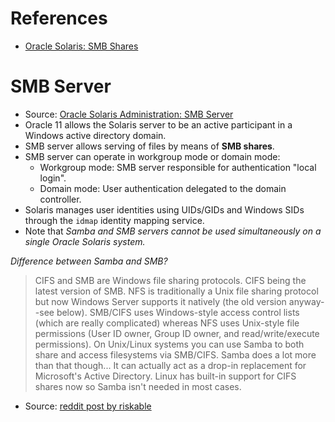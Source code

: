 # References

- [Oracle Solaris: SMB Shares](https://docs.oracle.com/cd/E23824_01/html/821-1449/smbshares.html#scrolltoc)


# SMB Server
- Source: [Oracle Solaris Administration: SMB Server](https://docs.oracle.com/cd/E23824_01/html/821-1449/smbenvironmentoverview.html#scrolltoc)
- Oracle 11 allows the Solaris server to be an active participant in a Windows active directory domain.
- SMB server allows serving of files by means of **SMB shares**.
- SMB server can operate in workgroup mode or domain mode:
    - Workgroup mode: SMB server responsible for authentication "local login".
    - Domain mode: User authentication delegated to the domain controller.
- Solaris manages user identities using UIDs/GIDs and Windows SIDs through the `idmap` identity mapping service.
- Note that *Samba and SMB servers cannot be used simultaneously on a single Oracle Solaris system.*

*Difference between Samba and SMB?*

> CIFS and SMB are Windows file sharing protocols. CIFS being the latest version of SMB.
NFS is traditionally a Unix file sharing protocol but now Windows Server supports it natively (the old version anyway--see below).
SMB/CIFS uses Windows-style access control lists (which are really complicated) whereas NFS uses Unix-style file permissions (User ID owner, Group ID owner, and read/write/execute permissions).
On Unix/Linux systems you can use Samba to both share and access filesystems via SMB/CIFS. Samba does a lot more than that though... It can actually act as a drop-in replacement for Microsoft's Active Directory. Linux has built-in support for CIFS shares now so Samba isn't needed in most cases.

- Source: [reddit post by riskable](https://www.reddit.com/r/homelab/comments/2fawvq/eli5_what_is_the_difference_between_smb_cifs_and/)
